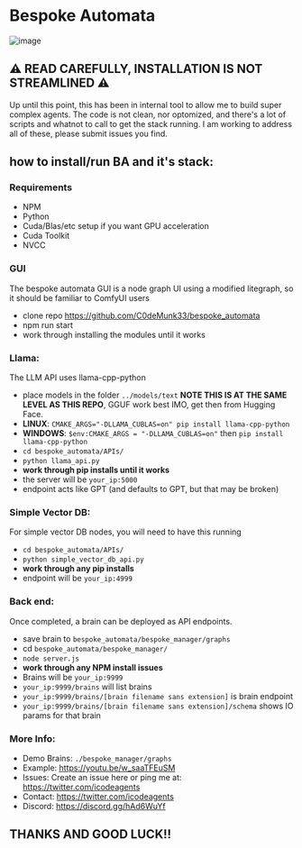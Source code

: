 # Bespoke Automata

![image](https://github.com/C0deMunk33/bespoke_automata/assets/13264637/d0ec34ae-b52d-4da5-b56e-049d0388a7a1)



## ⚠️ READ CAREFULLY, INSTALLATION IS NOT STREAMLINED ⚠️ ##
Up until this point, this has been in internal tool to allow me to build super complex agents. The code is not clean, nor optomized, and there's a lot of scripts and whatnot to call to get the stack running. I am working to address all of these, please submit issues you find.

## how to install/run BA and it's stack:

### Requirements
* NPM
* Python
* Cuda/Blas/etc setup if you want GPU acceleration
* Cuda Toolkit
* NVCC

### GUI
The bespoke automata GUI is a node graph UI using a modified litegraph, so it should be familiar to ComfyUI users

* clone repo https://github.com/C0deMunk33/bespoke_automata
* npm run start
* work through installing the modules until it works

### Llama:
The LLM API uses llama-cpp-python

* place models in the folder `../models/text` **NOTE THIS IS AT THE SAME LEVEL AS THIS REPO**, GGUF work best IMO, get then from Hugging Face.
* **LINUX**: `CMAKE_ARGS="-DLLAMA_CUBLAS=on" pip install llama-cpp-python`
* **WINDOWS**: `$env:CMAKE_ARGS = "-DLLAMA_CUBLAS=on"` then `pip install llama-cpp-python`
* `cd bespoke_automata/APIs/`
* `python llama_api.py`
* **work through pip installs until it works**
* the server will be `your_ip:5000`
* endpoint acts like GPT (and defaults to GPT, but that may be broken)

### Simple Vector DB:
For simple vector DB nodes, you will need to have this running

* `cd bespoke_automata/APIs/`
* `python simple_vector_db_api.py`
* **work through any pip installs**
* endpoint will be `your_ip:4999`

### Back end:
Once completed, a brain can be deployed as API endpoints.

* save brain to `bespoke_automata/bespoke_manager/graphs`
* cd `bespoke_automata/bespoke_manager/`
* `node server.js`
* **work through any NPM install issues**
* Brains will be `your_ip:9999`
* `your_ip:9999/brains` will list brains
* `your_ip:9999/brains/[brain filename sans extension]` is brain endpoint
* `your_ip:9999/brains/[brain filename sans extension]/schema` shows IO params for that brain

### More Info:
* Demo Brains: `./bespoke_manager/graphs`
* Example: https://youtu.be/w_saaTFEuSM
* Issues: Create an issue here or ping me at: https://twitter.com/icodeagents
* Contact: https://twitter.com/icodeagents
* Discord: https://discord.gg/hAd6WuYf

## THANKS AND GOOD LUCK!! ##
